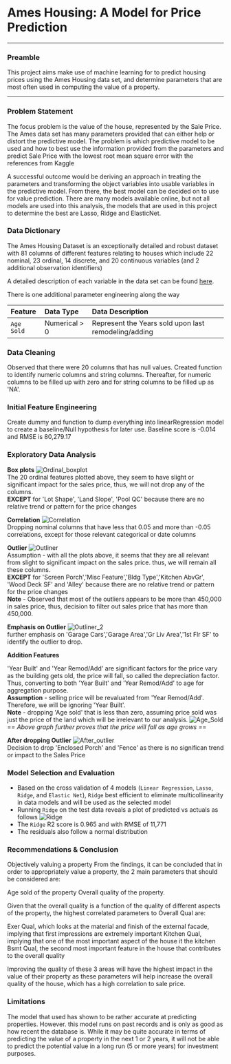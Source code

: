 # Ames Housing: A Model for Price Prediction
---

### Preamble
This project aims make use of machine learning for to predict housing prices using the Ames Housing data set, and determine parameters that are most often used in computing the value of a property.

---

### Problem Statement
The focus problem is the value of the house, represented by the Sale Price. The Ames data set has many parameters provided that can either help or distort the predictive model. The problem is which predictive model to be used and how to best use the information provided from the parameters and predict Sale Price with the lowest root mean square error with the references from Kaggle 

A successful outcome would be deriving an approach in treating the parameters and transforming the object variables into usable variables in the predictive model. From there, the best model can be decided on to use for value prediction. There are many models available online, but not all models are used into this analysis, the models that are used in this project to determine the best are Lasso, Ridge and ElasticNet.


### Data Dictionary
The Ames Housing Dataset is an exceptionally detailed and robust dataset with 81 columns of different features relating to houses which include 22 nominal, 23 ordinal, 14 discrete, and 20 continuous variables (and 2 additional observation identifiers)

A detailed description of each variable in the data set can be found [here](http://jse.amstat.org/v19n3/decock/DataDocumentation.txt).

There is one additional parameter engineering along the way

|Feature|Data Type|Data Description|
|:--|:--|:--|
|`Age Sold`|Numerical > 0|Represent the Years sold upon last remodeling/adding|

### Data Cleaning
Observed that there were 20 columns that has null values. Created function to identify numeric columns and string columns. Thereafter, for numeric columns to be filled up with zero and for string columns to be filled up as 'NA'.

### Initial Feature Engineering
Create dummy and function to dump everything into linearRegression model to create a baseline/Null hypothesis for later use.
Baseline score is -0.014 and RMSE is 80,279.17

### Exploratory Data Analysis
**Box plots**
![Ordinal_boxplot](./Image/Ordinal_boxplot.png)<br>
The 20 ordinal features plotted above, they seem to have slight or significant impact for the sales price, thus, we will not drop any of the columns.<br>
**EXCEPT** for 'Lot Shape', 'Land Slope', 'Pool QC' because there are no relative trend or pattern for the price changes

**Correlation**
![Correlation](./Image/Correlation.png)<br>
Dropping nominal columns that have less that 0.05 and more than -0.05 correlations, except for those relevant categorical or date columns

**Outlier**
![Outliner](./Image/Outlier.png)<br>
Assumption - with all the plots above, it seems that they are all relevant from slight to significant impact on the sales price. thus, we will remain all these columns. <br>
**EXCEPT** for 'Screen Porch','Misc Feature','Bldg Type','Kitchen AbvGr', 'Wood Deck SF' and 'Alley' because there are no relative trend or pattern for the price changes <br>
**Note** - Observed that most of the outliers appears to be more than 450,000 in sales price, thus, decision to filter out sales price that has more than 450,000.

**Emphasis on Outlier**
![Outliner_2](./Image/Outlier_2.png)<br>
further emphasis on 'Garage Cars','Garage Area','Gr Liv Area','1st Flr SF' to identify the outlier to drop.


**Addition Features**

'Year Built' and 'Year Remod/Add' are significant factors for the price vary as the building gets old, the price will fall, so called the depreciation factor. Thus, converting to both 'Year Built' and 'Year Remod/Add' to age for aggregation purpose.<br>
<b>Assumption</b> - selling price will be revaluated from 'Year Remod/Add'. Therefore, we will be ignoring 'Year Built'. <br>
<b>Note</b> - dropping 'Age sold' that is less than zero, assuming price sold was just the price of the land which will be irrelevant to our analysis.
![Age_Sold](./Image/Age_Sold.png)<br>
 =*= Above graph further proves that the price will fall as age grows =*=

**After dropping Outlier**
![After_outlier](./Image/After_outlier.png)<br>
Decision to drop 'Enclosed Porch' and 'Fence' as there is no significan trend or impact to the Sales Price


### Model Selection and Evaluation
- Based on the cross validation of 4 models (`Linear Regression`, `Lasso`, `Ridge`, and `Elastic Net`), `Ridge` best efficient to eliminate multicollinearity in data models and will be used as the selected model
- Running `Ridge` on the test data reveals a plot of predicted vs actuals as follows
![Ridge](./Image/Ridge.png)<br>
- The `Ridge` R2 score is 0.965 and with RMSE of 11,771
- The residuals also follow a normal distribution

### Recommendations & Conclusion

Objectively valuing a property From the findings, it can be concluded that in order to appropriately value a property, the 2 main parameters that should be considered are:

Age sold of the property
Overall quality of the property.

Given that the overall quality is a function of the quality of different aspects of the property, the highest correlated parameters to Overall Qual are:

Exer Qual, which looks at the material and finish of the external facade, implying that first impressions are extremely important
Kitchen Qual, implying that one of the most important aspect of the house it the kitchen
Bsmt Qual, the second most important feature in the house that contributes to the overall quality

Improving the quality of these 3 areas will have the highest impact in the value of their property as these parameters will help increase the overall quality of the house, which has a high correlation to sale price.

### Limitations
The model that used has shown to be rather accurate at predicting properties. However. this model runs on past records and is only as good as how recent the database is. While it may be quite accurate in terms of predicting the value of a property in the next 1 or 2 years, it will not be able to predict the potential value in a long run (5 or more years) for investment purposes.


